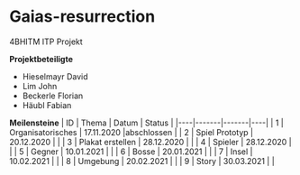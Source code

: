 # Gaias-resurrection
4BHITM ITP Projekt<br>

**Projektbeteiligte**
- Hieselmayr David
- Lim John
- Beckerle Florian 
- Häubl Fabian 
  
**Meilensteine**
| ID | Thema | Datum | Status |
|----|-------|-------|----|
| 1  | Organisatorisches | 17.11.2020 |abschlossen | 
| 2  | Spiel Prototyp | 20.12.2020 | |
| 3  | Plakat erstellen | 28.12.2020 |  |
| 4  | Spieler | 28.12.2020 |  |
| 5  | Gegner | 10.01.2021 |  |
| 6  | Bosse | 20.01.2021 |  |
| 7  | Insel | 10.02.2021 |  |
| 8  | Umgebung | 20.02.2021 |  |
| 9  | Story | 30.03.2021 | |
